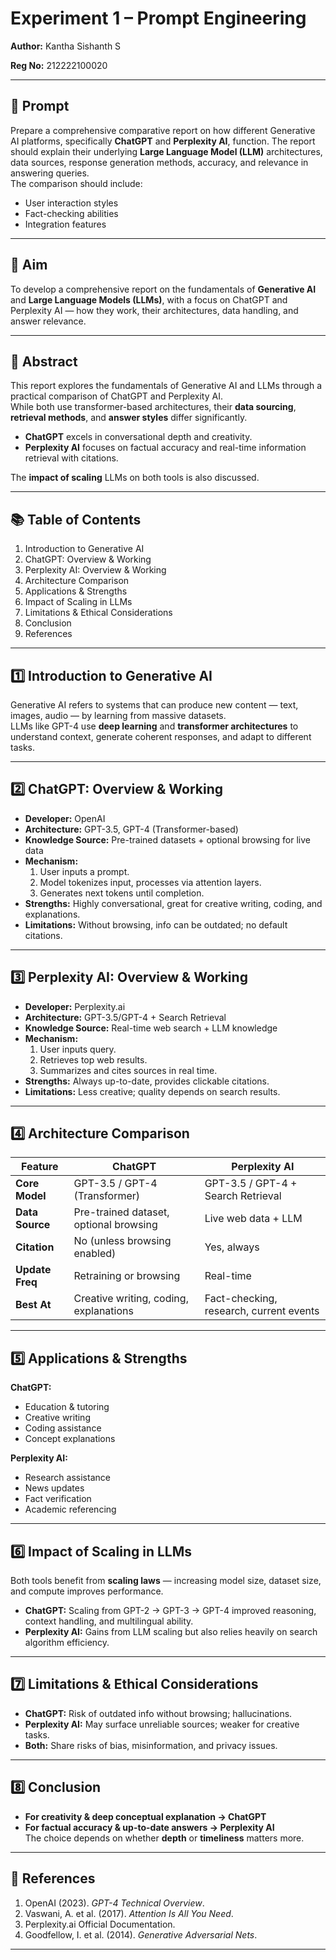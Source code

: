# Experiment 1 – Prompt Engineering  
**Author:** Kantha Sishanth S 

**Reg No:** 212222100020

---

## 📌 Prompt  
Prepare a comprehensive comparative report on how different Generative AI platforms, specifically **ChatGPT** and **Perplexity AI**, function. The report should explain their underlying **Large Language Model (LLM)** architectures, data sources, response generation methods, accuracy, and relevance in answering queries.  
The comparison should include:  
- User interaction styles  
- Fact-checking abilities  
- Integration features  

---

## 🎯 Aim  
To develop a comprehensive report on the fundamentals of **Generative AI** and **Large Language Models (LLMs)**, with a focus on ChatGPT and Perplexity AI — how they work, their architectures, data handling, and answer relevance.

---

## 📝 Abstract  
This report explores the fundamentals of Generative AI and LLMs through a practical comparison of ChatGPT and Perplexity AI.  
While both use transformer-based architectures, their **data sourcing**, **retrieval methods**, and **answer styles** differ significantly.  
- **ChatGPT** excels in conversational depth and creativity.  
- **Perplexity AI** focuses on factual accuracy and real-time information retrieval with citations.  

The **impact of scaling** LLMs on both tools is also discussed.

---

## 📚 Table of Contents
1. Introduction to Generative AI  
2. ChatGPT: Overview & Working  
3. Perplexity AI: Overview & Working  
4. Architecture Comparison  
5. Applications & Strengths  
6. Impact of Scaling in LLMs  
7. Limitations & Ethical Considerations  
8. Conclusion  
9. References  

---

## 1️⃣ Introduction to Generative AI  
Generative AI refers to systems that can produce new content — text, images, audio — by learning from massive datasets.  
LLMs like GPT-4 use **deep learning** and **transformer architectures** to understand context, generate coherent responses, and adapt to different tasks.

---

## 2️⃣ ChatGPT: Overview & Working
- **Developer:** OpenAI  
- **Architecture:** GPT-3.5, GPT-4 (Transformer-based)  
- **Knowledge Source:** Pre-trained datasets + optional browsing for live data  
- **Mechanism:**  
  1. User inputs a prompt.  
  2. Model tokenizes input, processes via attention layers.  
  3. Generates next tokens until completion.  
- **Strengths:** Highly conversational, great for creative writing, coding, and explanations.  
- **Limitations:** Without browsing, info can be outdated; no default citations.

---

## 3️⃣ Perplexity AI: Overview & Working
- **Developer:** Perplexity.ai  
- **Architecture:** GPT-3.5/GPT-4 + Search Retrieval  
- **Knowledge Source:** Real-time web search + LLM knowledge  
- **Mechanism:**  
  1. User inputs query.  
  2. Retrieves top web results.  
  3. Summarizes and cites sources in real time.  
- **Strengths:** Always up-to-date, provides clickable citations.  
- **Limitations:** Less creative; quality depends on search results.

---

## 4️⃣ Architecture Comparison

| Feature        | ChatGPT                                | Perplexity AI                              |
|----------------|----------------------------------------|--------------------------------------------|
| **Core Model** | GPT-3.5 / GPT-4 (Transformer)          | GPT-3.5 / GPT-4 + Search Retrieval         |
| **Data Source**| Pre-trained dataset, optional browsing | Live web data + LLM                        |
| **Citation**   | No (unless browsing enabled)           | Yes, always                                |
| **Update Freq**| Retraining or browsing                 | Real-time                                  |
| **Best At**    | Creative writing, coding, explanations | Fact-checking, research, current events    |

---

## 5️⃣ Applications & Strengths

**ChatGPT:**  
- Education & tutoring  
- Creative writing  
- Coding assistance  
- Concept explanations  

**Perplexity AI:**  
- Research assistance  
- News updates  
- Fact verification  
- Academic referencing  

---

## 6️⃣ Impact of Scaling in LLMs
Both tools benefit from **scaling laws** — increasing model size, dataset size, and compute improves performance.  
- **ChatGPT:** Scaling from GPT-2 → GPT-3 → GPT-4 improved reasoning, context handling, and multilingual ability.  
- **Perplexity AI:** Gains from LLM scaling but also relies heavily on search algorithm efficiency.

---

## 7️⃣ Limitations & Ethical Considerations
- **ChatGPT:** Risk of outdated info without browsing; hallucinations.  
- **Perplexity AI:** May surface unreliable sources; weaker for creative tasks.  
- **Both:** Share risks of bias, misinformation, and privacy issues.

---

## 8️⃣ Conclusion
- **For creativity & deep conceptual explanation → ChatGPT**  
- **For factual accuracy & up-to-date answers → Perplexity AI**  
The choice depends on whether **depth** or **timeliness** matters more.

---

## 📖 References
1. OpenAI (2023). *GPT-4 Technical Overview*.  
2. Vaswani, A. et al. (2017). *Attention Is All You Need*.  
3. Perplexity.ai Official Documentation.  
4. Goodfellow, I. et al. (2014). *Generative Adversarial Nets*.  

---

